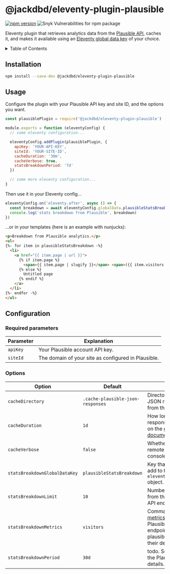 # @jackdbd/eleventy-plugin-plausible

[![npm version](https://badge.fury.io/js/@jackdbd%2Feleventy-plugin-plausible.svg)](https://badge.fury.io/js/@jackdbd%2Feleventy-plugin-plausible)
![Snyk Vulnerabilities for npm package](https://img.shields.io/snyk/vulnerabilities/npm/@jackdbd%2Feleventy-plugin-plausible)

Eleventy plugin that retrieves analytics data from the [Plausible API](https://plausible.io/docs/stats-api), caches it, and makes it available using an [Eleventy global data key](https://www.11ty.dev/docs/data-global-custom/) of your choice.

<!-- START doctoc generated TOC please keep comment here to allow auto update -->
<!-- DON'T EDIT THIS SECTION, INSTEAD RE-RUN doctoc TO UPDATE -->
<details><summary>Table of Contents</summary>

- [Installation](#installation)
- [Usage](#usage)
- [Configuration](#configuration)
  - [Required parameters](#required-parameters)
  - [Options](#options)

<!-- END doctoc generated TOC please keep comment here to allow auto update -->
</details>

## Installation

```sh
npm install --save-dev @jackdbd/eleventy-plugin-plausible
```


## Usage

Configure the plugin with your Plausible API key and site ID, and the options you want.

```js
const plausiblePlugin = require('@jackdbd/eleventy-plugin-plausible')

module.exports = function (eleventyConfig) {
  // some eleventy configuration...

  eleventyConfig.addPlugin(plausiblePlugin, {
    apiKey: 'YOUR-API-KEY',
    siteId: 'YOUR-SITE-ID',
    cacheDuration: '30m',
    cacheVerbose: true,
    statsBreakdownPeriod: '7d'
  })

  // some more eleventy configuration...
}
```

Then use it in your Eleventy config...

```js
eleventyConfig.on('eleventy.after', async () => {
  const breakdown = await eleventyConfig.globalData.plausibleStatsBreakdown()
  console.log('stats breakdown from Plausible', breakdown)
})
```

...or in your templates (here is an example with nunjucks):


```html
<p>Breakdown from Plausible analytics.</p>
<ul>
{%- for item in plausibleStatsBreakdown -%}
  <li>
    <a href="{{ item.page | url }}">
      {% if item.page %}
        <span>{{ item.page | slugify }}</span> <span>({{ item.visitors }} visitors)</span>
      {% else %}
        Untitled page
      {% endif %}
    </a>
  </li>
{%- endfor -%}
</ul>
```

## Configuration

### Required parameters

| Parameter | Explanation |
| --- | --- |
| `apiKey` | Your Plausible account API key. |
| `siteId` | The domain of your site as configured in Plausible. |

### Options

| Option | Default | Explanation |
| --- | --- | --- |
| `cacheDirectory` | `.cache-plausible-json-responses` | Directory where to store JSON responses coming from the Plausible API. |
| `cacheDuration` | `1d` | How long to cache JSON responses for. See details on the [eleventy-fetch documentation](https://www.11ty.dev/docs/plugins/fetch/#change-the-cache-duration). |
| `cacheVerbose` | `false` | Whether to log requested remote URLs to the console. |
| `statsBreakdownGlobalDataKey` | `plausibleStatsBreakdown` | Key that this plugin should add to the `eleventyConfig.globalData` object. |
| `statsBreakdownLimit` | `10` | Number of results to return from the Plausible `/stats` API endpoint. |
| `statsBreakdownMetrics` | `visitors` | Comma-separated list of [metrics](https://plausible.io/docs/stats-api#metrics) to return from the Plausible `/stats` API endpoint. See [here](https://plausible.io/docs/metrics-definitions) for all plausible.io metrics and their definitions. |
| `statsBreakdownPeriod` | `30d` | todo. See [Time periods](https://plausible.io/docs/stats-api#time-periods) on the Plausible API docs for details. |
